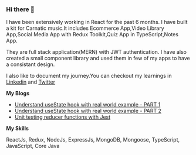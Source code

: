 ### Hi there 👋

I have been extensively working in React for the past 6 months.  I have built a kit for Carnatic music.It includes Ecommerce App,Video Library App,Social Media App with Redux Toolkit,Quiz App in TypeScript,Notes App.

They are full stack application(MERN) with JWT authentication.  I have also created a small component library and used them in few of my apps to have a consistant design.

I also like to document my journey.You can checkout my learnings in [Linkedin](https://www.linkedin.com/in/janaki2399/)
 and  [Twitter](https://twitter.com/Janaki2399)
 
 **My Blogs** 
 - [Understand useState hook with real world example - PART 1](https://janaki2399.hashnode.dev/understanding-usestate-hook-with-a-real-world-example-part-1)
 - [Understand useState hook with real world example - PART 2](https://janaki2399.hashnode.dev/understanding-usestate-hook-with-a-real-world-example-part-2)
 - [Unit testing reducer functions with Jest](https://janaki2399.hashnode.dev/unit-testing-reducer-functions-with-jest)

 **My Skills** 
 
  ReactJs, Redux, NodeJs, ExpressJs, MongoDB, Mongoose, TypeScript, JavaScript, Core Java

